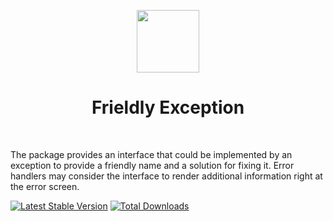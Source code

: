 <p align="center">
    <a href="https://github.com/yiisoft" target="_blank">
        <img src="https://avatars0.githubusercontent.com/u/993323" height="100px">
    </a>
    <h1 align="center">Frieldly Exception</h1>
    <br>
</p>

The package provides an interface that could be implemented by an exception to provide a friendly name and a solution
for fixing it. Error handlers may consider the interface to render additional information right at the error screen.

[![Latest Stable Version](https://poser.pugx.org/yiisoft/friendlyexception/v/stable.png)](https://packagist.org/packages/yiisoft/friendlyexception)
[![Total Downloads](https://poser.pugx.org/yiisoft/friendlyexception/downloads.png)](https://packagist.org/packages/yiisoft/friendlyexception)
